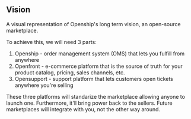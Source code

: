 ## Vision

A visual representation of Openship's long term vision, an open-source marketplace.

To achieve this, we will need 3 parts:

1. Openship - order management system (OMS) that lets you fulfill from anywhere
2. Openfront - e-commerce platform that is the source of truth for your product catalog, pricing, sales channels, etc.
3. Opensupport - support platform that lets customers open tickets anywhere you're selling

These three platforms will standarize the marketplace allowing anyone to launch one. Furthermore, it'll bring power back to the sellers. Future marketplaces will integrate with you, not the other way around.
